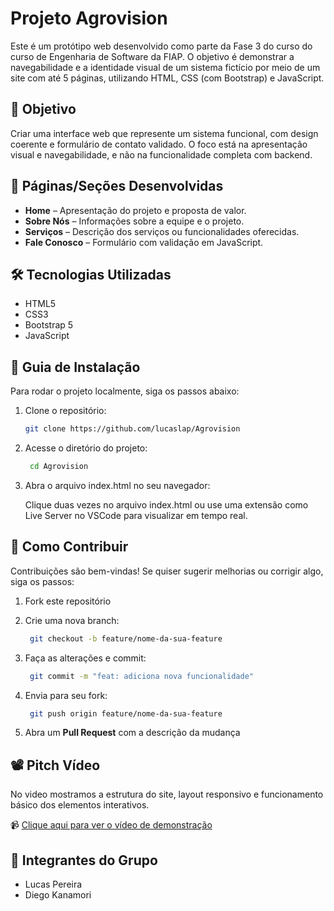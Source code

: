 # Projeto Agrovision

Este é um protótipo web desenvolvido como parte da Fase 3 do curso do curso de Engenharia de Software da FIAP. O objetivo é demonstrar a navegabilidade e a identidade visual de um sistema fictício por meio de um site com até 5 páginas, utilizando HTML, CSS (com Bootstrap) e JavaScript.

## 📌 Objetivo

Criar uma interface web que represente um sistema funcional, com design coerente e formulário de contato validado. O foco está na apresentação visual e navegabilidade, e não na funcionalidade completa com backend.

## 🧩 Páginas/Seções Desenvolvidas

- **Home** – Apresentação do projeto e proposta de valor.
- **Sobre Nós** – Informações sobre a equipe e o projeto.
- **Serviços** – Descrição dos serviços ou funcionalidades oferecidas.
- **Fale Conosco** – Formulário com validação em JavaScript.

## 🛠️ Tecnologias Utilizadas

- HTML5
- CSS3
- Bootstrap 5
- JavaScript

## 🧪 Guia de Instalação

Para rodar o projeto localmente, siga os passos abaixo:

1. Clone o repositório:
   ```bash
   git clone https://github.com/lucaslap/Agrovision

2. Acesse o diretório do projeto:
   ```bash
    cd Agrovision

3. Abra o arquivo index.html no seu navegador:

    Clique duas vezes no arquivo index.html ou use uma extensão como Live Server no VSCode para visualizar em tempo real.

## 🤝 Como Contribuir

Contribuições são bem-vindas! Se quiser sugerir melhorias ou corrigir algo, siga os passos:

1. Fork este repositório
   
2. Crie uma nova branch:
   ```bash
    git checkout -b feature/nome-da-sua-feature

3. Faça as alterações e commit:
   ```bash
    git commit -m "feat: adiciona nova funcionalidade"

4. Envia para seu fork:
   ```bash
    git push origin feature/nome-da-sua-feature

5. Abra um **Pull Request** com a descrição da mudança

## 📽️ Pitch Vídeo

No video mostramos a estrutura do site, layout responsivo e funcionamento básico dos elementos interativos.

📹 [Clique aqui para ver o vídeo de demonstração](https://youtu.be/KHW60BkhiLw )


## 👥 Integrantes do Grupo

- Lucas Pereira
- Diego Kanamori
